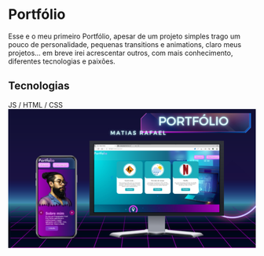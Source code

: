 <h1>Portfólio</h1>
<p>Esse e o meu primeiro Portfólio, apesar de um projeto simples trago um pouco de personalidade, pequenas transitions e animations, claro meus projetos... em breve irei acrescentar outros, com mais conhecimento, diferentes tecnologias e paixões.</p>
<h2> Tecnologias</h2>
 JS / HTML / CSS
 <img src="https://github.com/matiasrafael/Portf-lio-2.0/blob/master/img/readmeport.png?raw=true"/>
